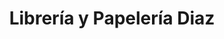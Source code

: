 ---
title: "Librería y Papelería Diaz"
url: /quetzaltenango/libreria-y-papeleria-diaz/
shop: material de oficina
---